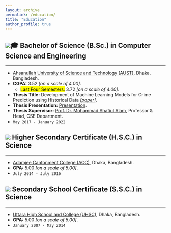 ```yaml
---
layout: archive
permalink: /education/
title: "Education"
author_profile: true
---
```


## <img src="https://img.icons8.com/office/32/000000/graduation-cap.png"/>🎓 Bachelor of Science (B.Sc.) in Computer Science and Engineering

---

* [Ahsanullah University of Science and Technology (AUST)](https://www.aust.edu/, "https://www.aust.edu/"), Dhaka, Bangladesh.
* **CGPA:** 3.52 _[on a scale of 4.00]_.
    * <mark>Last Four Semesters:</mark> 3.72 _[on a scale of 4.00]_.
* **Thesis Title:** Development of Machine Learning Models for Crime Prediction using Historical Data _[[paper]](https://abuubaida.github.io/files/bsc_thesis_paper_2022.pdf "Paper PDF")_.
* **Thesis Presentation:** [Presentation](https://abuubaida.github.io/files/bsc_thesis_presentation_2022.pdf "Presentation PDF").
* **Thesis Supervisor:** [Prof. Dr. Mohammad Shafiul Alam](https://www.aust.edu/cse/faculty_member/dr_mohammad_shafiul_alam, "Academic Profile"), Professor & Head, CSE Department.
* `May 2017 - January 2022`



## <img src="https://img.icons8.com/office/24/000000/diploma.png"/> Higher Secondary Certificate (H.S.C.) in Science

---

* [Adamjee Cantonment College (ACC)](http://mail.acc.edu.bd/, "http://mail.acc.edu.bd/"), Dhaka, Bangladesh.
* **GPA:** 5.00 _[on a scale of 5.00]_.
* `July 2014 - July 2016`



## <img src="https://img.icons8.com/officel/24/000000/school.png"/> Secondary School Certificate (S.S.C.) in Science

---

* [Uttara High School and College (UHSC)](http://uhscdhaka.edu.bd/ "http://uhscdhaka.edu.bd/"), Dhaka, Bangladesh.
* **GPA:** 5.00 _[on a scale of 5.00]_.
* `January 2007 - May 2014`